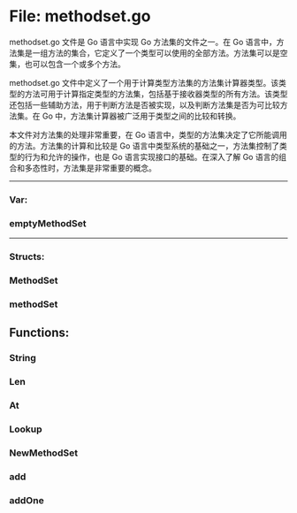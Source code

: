 # File: methodset.go

methodset.go 文件是 Go 语言中实现 Go 方法集的文件之一。在 Go 语言中，方法集是一组方法的集合，它定义了一个类型可以使用的全部方法。方法集可以是空集，也可以包含一个或多个方法。

methodset.go 文件中定义了一个用于计算类型方法集的方法集计算器类型。该类型的方法可用于计算指定类型的方法集，包括基于接收器类型的所有方法。该类型还包括一些辅助方法，用于判断方法是否被实现，以及判断方法集是否为可比较方法集。在 Go 中，方法集计算器被广泛用于类型之间的比较和转换。

本文件对方法集的处理非常重要，在 Go 语言中，类型的方法集决定了它所能调用的方法。方法集的计算和比较是 Go 语言中类型系统的基础之一，方法集控制了类型的行为和允许的操作，也是 Go 语言实现接口的基础。在深入了解 Go 语言的组合和多态性时，方法集是非常重要的概念。




---

### Var:

### emptyMethodSet








---

### Structs:

### MethodSet





### methodSet





## Functions:

### String





### Len





### At





### Lookup





### NewMethodSet





### add





### addOne





